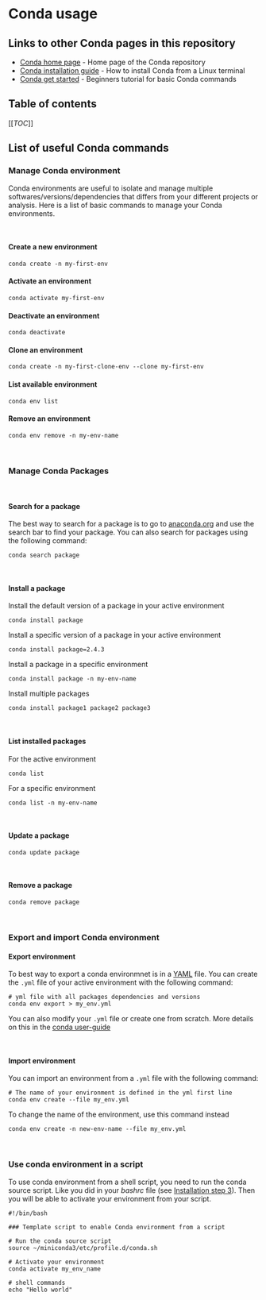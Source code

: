 # Conda usage

## Links to other Conda pages in this repository

- [Conda home page](/Conda) - Home page of the Conda repository
- [Conda installation guide](/Conda/conda_installation_guide.md) - How to install Conda from a Linux terminal
- [Conda get started](/Conda/conda_get_started.md) - Beginners tutorial for basic Conda commands

## Table of contents

[[_TOC_]]

## List of useful Conda commands

### Manage Conda environment

Conda environments are useful to isolate and manage multiple softwares/versions/dependencies that differs from your different projects or analysis. Here is a list of basic commands to manage your Conda environments.

<br>

#### Create a new environment

```{bash}
conda create -n my-first-env
```

#### Activate an environment

```{bash}
conda activate my-first-env
```

#### Deactivate an environment

```{bash}
conda deactivate
```

#### Clone an environment

```{bash}
conda create -n my-first-clone-env --clone my-first-env
```

#### List available environment

```{bash}
conda env list
```

#### Remove an environment

```{bash}
conda env remove -n my-env-name
```

<br>

### Manage Conda Packages

<br>

#### Search for a package

The best way to search for a package is to go to [anaconda.org](https://anaconda.org/) and use the search bar to find your package. You can also search for packages using the following command:

```{bash}
conda search package
```

<br>

#### Install a package

Install the default version of a package in your active environment

```{bash}
conda install package
```

Install a specific version of a package in your active environment

```{bash}
conda install package=2.4.3
```

Install a package in a specific environment

```{bash}
conda install package -n my-env-name
```

Install multiple packages

```{bash}
conda install package1 package2 package3
```

<br>

#### List installed packages

For the active environment

```{bash}
conda list
```

For a specific environment

```{bash}
conda list -n my-env-name
```

<br>

#### Update a package

```{bash}
conda update package
```

<br>

#### Remove a package

```{bash}
conda remove package
```

<br>

### Export and import Conda environment

#### Export environment

To best way to export a conda environmnet is in a [YAML](https://en.wikipedia.org/wiki/YAML) file. You can create the `.yml` file of your active environment with the following command:

```{bash}
# yml file with all packages dependencies and versions
conda env export > my_env.yml

```

You can also modify your `.yml` file or create one from scratch. More details on this in the [conda user-guide](https://conda.io/projects/conda/en/latest/user-guide/tasks/manage-environments.html#create-env-file-manually)

<br>

#### Import environment

You can import an environment from a `.yml` file with the following command:

```{bash}
# The name of your environment is defined in the yml first line
conda env create --file my_env.yml
```

To change the name of the environment, use this command instead

```{bash}
conda env create -n new-env-name --file my_env.yml
```

<br>

### Use conda environment in a script

To use conda environment from a shell script, you need to run the conda source script. Like you did in your *bashrc* file (see [Installation step 3](#installation)). Then you will be able to activate your environment from your script.

```{bashrc}
#!/bin/bash

### Template script to enable Conda environment from a script

# Run the conda source script
source ~/miniconda3/etc/profile.d/conda.sh

# Activate your environment
conda activate my_env_name

# shell commands
echo "Hello world"
```
